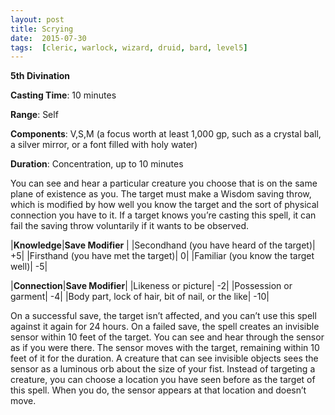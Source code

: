 ```yaml
---
layout: post
title: Scrying
date:  2015-07-30
tags:  [cleric, warlock, wizard, druid, bard, level5]
---
```


**5th Divination**

**Casting Time**: 10 minutes

**Range**: Self

**Components**: V,S,M  (a focus worth at least 1,000 gp, such as a crystal ball, a silver mirror, or a font filled with holy water)

**Duration**: Concentration, up to 10 minutes

You can see and hear a particular creature you choose that is on the same plane of existence as you. The target must make a Wisdom saving throw, which is modified by how well you know the target and the sort of physical connection you have to it. If a target knows you’re casting this spell, it can fail the saving throw voluntarily if it wants to be observed.

|**Knowledge**|**Save Modifier** |
|Secondhand (you have heard of the target)| +5|
|Firsthand (you have met the target)| 0|
|Familiar (you know the target well)| -5|

|**Connection**|**Save Modifier**|
|Likeness or picture| -2|
|Possession or garment| -4|
|Body part, lock of hair, bit of nail, or the like| -10|

On a successful save, the target isn’t affected, and you can’t use this spell
against it again for 24 hours. On a failed save, the spell creates an invisible
sensor within 10 feet of the target. You can see and hear through the sensor as
if you were there. The sensor moves with the target, remaining within 10 feet of
it for the duration. A creature that can see invisible objects sees the sensor
as a luminous orb about the size of your fist. Instead of targeting a creature,
you can choose a location you have seen before as the target of this spell. When
you do, the sensor appears at that location and doesn’t move.
